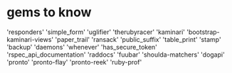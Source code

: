# gems to know

'responders'
'simple_form'
'uglifier'
'therubyracer'
'kaminari'
'bootstrap-kaminari-views'
'paper_trail'
'ransack'
'public_suffix'
'table_print'
'stamp'
'backup'
'daemons'
'whenever'
'has_secure_token'
'rspec_api_documentation'
'raddocs'
'fuubar'
'shoulda-matchers'
'dogapi'
'pronto'
'pronto-flay'
'pronto-reek'
'ruby-prof'
